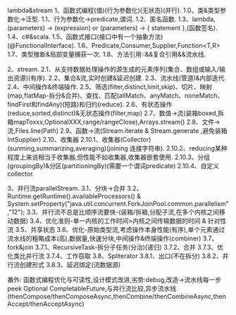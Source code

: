lambda&stream
1、函数式编程(值)(行为参数化)(无状态)(并行).
    1.0、类&类型参数化->泛型.
    1.1、行为参数化->predicate,谓词.
    1.2、匿名函数.
    1.3、lambda,(parameters) -> (expression) or (parameters) -> { statement },(函数签名).
    1.4、c#&scala.
    1.5、函数式接口(接口中有一个抽象方法)(@FunctionalInterface).
    1.6、Predicate<T>,Consumer<T>,Supplier<T>,Function<T,R>
    1.7、类型推断&局部变量捕获一次.
    1.8、方法引用::&&复合引用&&流水线.
    
2、stream.
    2.1、从支持数据处理操作的源生成的元素序列(集合、数组或输入/输出资源)(有序).
    2.2、集合&流,实时创建&延迟创建.
    2.3、流水线(管道)&内部迭代.
    2.4、中间操作&终端操作.
    2.5、筛选(filter,distinct,limit,skip)、切片、映射(map,flatMap-拆分&合并)、查找、匹配(allMatch、anyMatch、noneMatch、findFirst和findAny)(短路)和归约(reduce).
    2.6、有状态操作(reduce,sorted,distinct)&无状态操作(filter,map)
    2.7、数值->流(装箱boxed,拆箱mapToxxx,OptionalXXX,range/rangeClose),Arrays.stream()
    2.8、文件->流,Files.line(Path)
    2.9、函数->流(Stream.iterate & Stream.generate ,避免装箱IntSupplier)
    2.10、收集器
        2.10.1、收集器(Collector)(sunming,summarizing,averaging)(joining 连接字符串).
        2.10.2、reducing某种程度上来说相当于收集器,但性能不如收集器,收集器嵌套使用.
        2.10.3、分组(groupingBy)&分区(partitioningBy)(需要一个谓词predicate)
        2.10.4、自定义collector.

3、并行流parallelStream.
    3.1、分块->合并
    3.2、Runtime.getRuntime().availableProcessors() & System.setProperty("java.util.concurrent.ForkJoinPool.common.parallelism","12");
    3.3、并行流不总是比顺序流要快-(装箱/拆箱,分配子流,在多个内核之间移动数据)
    3.4、优化准则-单一内核的工作时间>内核之间传输数据的时间 & 针对性流
    3.5、共享状态
    3.6、优化-原始类型流,考虑操作本身性能(有序),单个元素通过流水线的粗略成本(高),数据量,快速分块,中间操作&终端操作(combiner)
    3.7、fork&join
        3.7.1、RecursiveTask<R>-拆分子任务(分治)(递归)
        3.7.2、合并
        3.7.3、优化类比并行流
        3.7.4、工作窃取
    3.8、Spliterator
        3.8.1、出口(不在拆分)
        3.8.2、并行流创建形式
        3.8.3、延迟绑定(流数据源)
        
番外:
    函数式编程优化与可读性,设计模式改进,劣势:debug,改造->流水线每一步peek
    Optional<T>
    CompletableFuture,与并行流比较,异步流水线(thenCompose/thenComposeAsync,thenCombine/thenCombineAsync,thenAccept/thenAcceptAsync)
    

